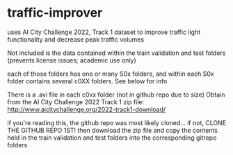 # traffic-improver
uses AI City Challenge 2022, Track 1 dataset to improve traffic light functionality and decrease peak traffic volumes

Not included is the data contained within the train validation and test folders (prevents license issues; academic use only)

each of those folders has one or many S0x folders, and within each S0x folder contains several c0XX folders. See below for info

There is a .avi file in each c0xx folder (not in github repo due to size) Obtain from the AI City Challenge 2022 Track 1 zip file:
http://www.aicitychallenge.org/2022-track1-download/

if you're reading this, the github repo was most likely cloned... if not, CLONE THE GITHUB REPO 1ST! then download the zip file and copy the contents held in the train validation and test folders into the corresponding gitrepo folders
